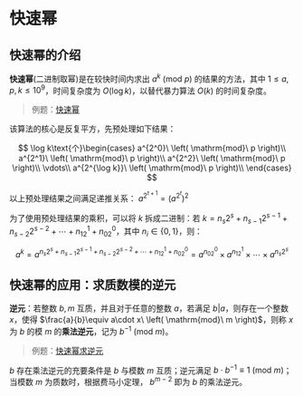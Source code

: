 # 快速幂

## 快速幂的介绍

**快速幂**(二进制取幂)是在较快时间内求出 $a^k\ \left( \mathrm{mod}\ p \right)$ 的结果的方法，其中 $1\leqslant a,p,k\leqslant 10^9$，时间复杂度为 $O(\log k)$，以替代暴力算法 $O(k)$ 的时间复杂度。

> 例题：[快速幂](./exponentiating_by_squaring.cpp)

该算法的核心是反复平方，先预处理如下结果：

$$
\log k\text{个}\begin{cases}
	a^{2^0}\ \left( \mathrm{mod}\ p \right)\\
	a^{2^1}\ \left( \mathrm{mod}\ p \right)\\
	a^{2^2}\ \left( \mathrm{mod}\ p \right)\\
	\vdots\\
	a^{2^{\log k}}\ \left( \mathrm{mod}\ p \right)\\
\end{cases}
$$

以上预处理结果之间满足递推关系： $a^{2^{t+1}}=\left( a^{2^t} \right) ^2$

为了使用预处理结果的乘积，可以将 $k$ 拆成二进制：若 $k=n_s2^s+n_{s-1}2^{s-1}+n_{s-2}2^{s-2}+\cdots +n_12^1+n_02^0$，其中 $n_i\in \left\{ 0,1 \right\}$，则：

$$
a^k=a^{n_s2^s+n_{s-1}2^{s-1}+n_{s-2}2^{s-2}+\cdots +n_12^1+n_02^0}=a^{n_02^0}\times a^{n_12^1}\times \cdots \times a^{n_s2^s}
$$

## 快速幂的应用：求质数模的逆元

**逆元**：若整数 $b,m$ 互质，并且对于任意的整数 $a$，若满足 $\left. b \right|a$，则存在一个整数 $x$，使得 $\frac{a}{b}\equiv a\cdot x\ \left( \mathrm{mod}\ m \right)$，则称 $x$ 为 $b$ 的模 $m$ 的**乘法逆元**，记为 $b^{-1}\ \left( \mathrm{mod}\ m \right)$。

> 例题：[快速幂求逆元](./multiplicative_inverse.cpp)

$b$ 存在乘法逆元的充要条件是 $b$ 与模数 $m$ 互质；逆元满足 $b\cdot b^{-1}\equiv 1\ \left( \mathrm{mod}\ m \right)$；当模数 $m$ 为质数时，根据费马小定理， $b^{m-2}$ 即为 $b$ 的乘法逆元。




